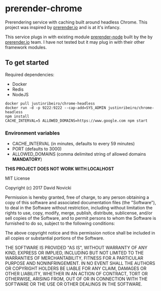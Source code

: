 # prerender-chrome
Prerendering service with caching built around headless Chrome. This project was inspired by [prerender.io](https://github.com/prerender/prerender) and is at it's infancy. 

This service plugs in with existing module [prerender-node](https://www.npmjs.com/package/prerender-node) built by the by [prerender.io](https://github.com/prerender/prerender) team. I have not tested but it may plug in with their other framework modules.

## To get started
Required dependencies:
- Docker
- Redis
- NodeJS
```
docker pull justinribeiro/chrome-headless
docker run -d -p 9222:9222 --cap-add=SYS_ADMIN justinribeiro/chrome-headless
npm install
CACHE_INTERVAL=5 ALLOWED_DOMAINS=https://www.google.com npm start
```
### Environment variables
- CACHE_INTERVAL (in minutes, defaults to every 59 minutes)
- PORT (defaults to 3000)
- ALLOWED_DOMAINS (comma delimited string of allowed domains **MANDATORY**)

**THIS PROJECT DOES NOT WORK WITH LOCALHOST**

MIT License

Copyright (c) 2017 David Novicki

Permission is hereby granted, free of charge, to any person obtaining a copy
of this software and associated documentation files (the "Software"), to deal
in the Software without restriction, including without limitation the rights
to use, copy, modify, merge, publish, distribute, sublicense, and/or sell
copies of the Software, and to permit persons to whom the Software is
furnished to do so, subject to the following conditions:

The above copyright notice and this permission notice shall be included in all
copies or substantial portions of the Software.

THE SOFTWARE IS PROVIDED "AS IS", WITHOUT WARRANTY OF ANY KIND, EXPRESS OR
IMPLIED, INCLUDING BUT NOT LIMITED TO THE WARRANTIES OF MERCHANTABILITY,
FITNESS FOR A PARTICULAR PURPOSE AND NONINFRINGEMENT. IN NO EVENT SHALL THE
AUTHORS OR COPYRIGHT HOLDERS BE LIABLE FOR ANY CLAIM, DAMAGES OR OTHER
LIABILITY, WHETHER IN AN ACTION OF CONTRACT, TORT OR OTHERWISE, ARISING FROM,
OUT OF OR IN CONNECTION WITH THE SOFTWARE OR THE USE OR OTHER DEALINGS IN THE
SOFTWARE.

